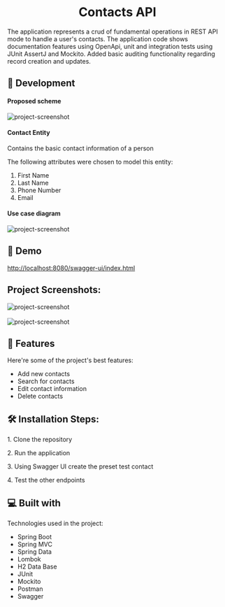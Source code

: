 <h1 align="center" id="title">Contacts API</h1>

<p id="description">The application represents a crud of fundamental operations in REST API mode to handle a user's contacts. The application code shows documentation features using OpenApi, unit and integration tests using JUnit AssertJ and Mockito. Added basic auditing functionality regarding record creation and updates.</p>

<h2>🦾 Development</h2>
<h4>Proposed scheme</h4>
<img src="https://github.com/user-attachments/assets/3df981fc-a8cc-458c-9ab8-230b12834bd2" alt="project-screenshot">
<h4>Contact Entity</h4>
<p>Contains the basic contact information of a person</p>
<p>The following attributes were chosen to model this entity:</p>
<ol>
  <li>First Name</li>
  <li>Last Name</li>
  <li>Phone Number</li> 
  <li>Email</li> 
</ol>
<h4>Use case diagram</h4>
<img src="https://github.com/user-attachments/assets/d25d620c-dde8-495a-ace9-3f99e329cd4c" alt="project-screenshot">

<h2>🚀 Demo</h2>

[http://localhost:8080/swagger-ui/index.html](http://localhost:8080/swagger-ui/index.html)

<h2>Project Screenshots:</h2>

<div><img src="https://github.com/user-attachments/assets/3dc9a89b-c44c-45d3-b2e6-be42d97a8c31" alt="project-screenshot"></div>
<br />
<div><img src="https://github.com/user-attachments/assets/7685d71a-435d-4a41-a0d2-de84ef8fde66" alt="project-screenshot"></div>
  
<h2>🧐 Features</h2>

Here're some of the project's best features:

*   Add new contacts
*   Search for contacts
*   Edit contact information
*   Delete contacts

<h2>🛠️ Installation Steps:</h2>

<p>1. Clone the repository</p>

<p>2. Run the application</p>

<p>3. Using Swagger UI create the preset test contact</p>

<p>4. Test the other endpoints</p>

  
  
<h2>💻 Built with</h2>

Technologies used in the project:

*   Spring Boot
*   Spring MVC
*   Spring Data
*   Lombok
*   H2 Data Base
*   JUnit
*   Mockito
*   Postman
*   Swagger
